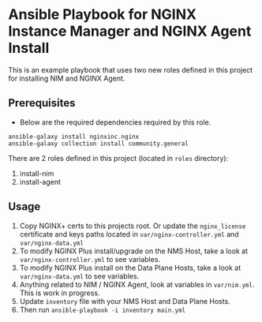 # Ansible Playbook for NGINX Instance Manager and NGINX Agent Install

This is an example playbook that uses two new roles defined in this project for installing NIM and NGINX Agent.

## Prerequisites

- Below are the required dependencies required by this role.
```shell
ansible-galaxy install nginxinc.nginx
ansible-galaxy collection install community.general
```

There are 2 roles defined in this project (located in `roles` directory):
1. install-nim
2. install-agent


## Usage

1. Copy NGINX+ certs to this projects root. Or update the `nginx_license` certificate and keys paths located in `var/nginx-controller.yml` and `var/nginx-data.yml`
1. To modify NGINX Plus install/upgrade on the NMS Host, take a look at `var/nginx-controller.yml` to see variables.
2. To modify NGINX Plus install on the Data Plane Hosts, take a look at `var/nginx-data.yml` to see variables.
3. Anything related to NIM / NGINX Agent, look at variables in `var/nim.yml`. This is work in progress.
4. Update `inventory` file with your NMS Host and Data Plane Hosts.
5. Then run `ansible-playbook -i inventory main.yml`
